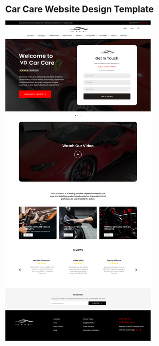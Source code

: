 # Car Care Website Design Template

<img src="https://github.com/Anvarkangadiyil/project/blob/main/screenshots/Md%20car%20care%20website.jpg"/>


 
